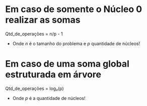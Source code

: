 # Em caso de somente o Núcleo 0 realizar as somas

Qtd_de_operações = n/p - 1

- Onde *n* é o tamanho do problema e *p* quantidade de núcleos!
 
 # Em caso de uma soma global estruturada em árvore

Qtd_de_operações = log₂(p)
- Onde *p* é a quantidade de núcleos!